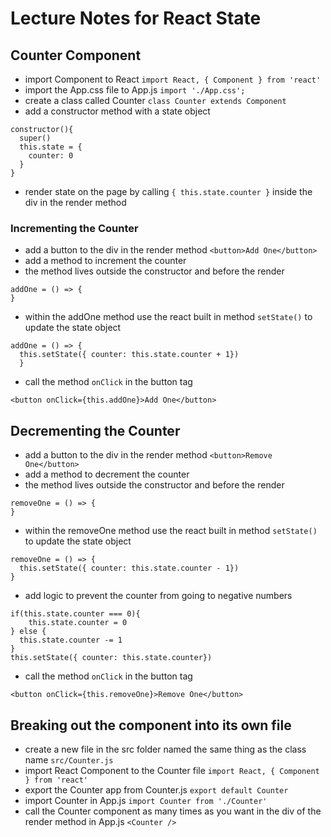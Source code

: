 # Lecture Notes for React State

## Counter Component
- import Component to React `import React, { Component } from 'react'`
- import the App.css file to App.js `import './App.css';`
- create a class called Counter
`class Counter extends Component`
- add a constructor method with a state object

```
constructor(){
  super()
  this.state = {
    counter: 0
  }
}
```

- render state on the page by calling `{ this.state.counter }` inside the div in the render method

### Incrementing the Counter
- add a button to the div in the render method `<button>Add One</button>`
- add a method to increment the counter
- the method lives outside the constructor and before the render
```
addOne = () => {
}
```
- within the addOne method use the react built in method `setState()` to update the state object
```
addOne = () => {
  this.setState({ counter: this.state.counter + 1})
  }
```
- call the method `onClick` in the button tag
```
<button onClick={this.addOne}>Add One</button>
```

## Decrementing the Counter
- add a button to the div in the render method `<button>Remove One</button>`
- add a method to decrement the counter
- the method lives outside the constructor and before the render
```
removeOne = () => {
}
```
- within the removeOne method use the react built in method `setState()` to update the state object
```
removeOne = () => {
  this.setState({ counter: this.state.counter - 1})
}
```
- add logic to prevent the counter from going to negative numbers
```
if(this.state.counter === 0){
    this.state.counter = 0
} else {
  this.state.counter -= 1
}
this.setState({ counter: this.state.counter})
```
- call the method `onClick` in the button tag
```
<button onClick={this.removeOne}>Remove One</button>
```
## Breaking out the component into its own file
- create a new file in the src folder named the same thing as the class name `src/Counter.js`
- import React Component to the Counter file `import React, { Component } from 'react'`
- export the Counter app from Counter.js `export default Counter`
- import Counter in App.js `import Counter from './Counter'`
- call the Counter component as many times as you want in the div of the render method in App.js `<Counter />`
